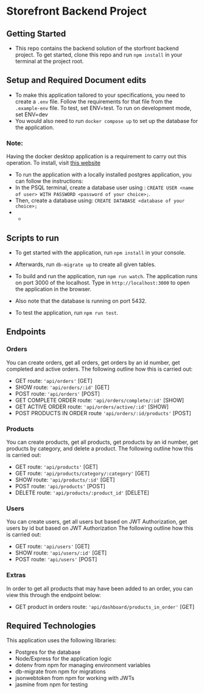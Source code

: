 # Storefront Backend Project

## Getting Started
- This repo contains the backend solution of the storfront backend project. To get started, clone this repo and run `npm install` in your terminal at the project root. 

## Setup and Required Document edits 
- To make this application tailored to your specifications, you need to create a `.env` file. Follow the requirements for that file from the `.example-env` file. To test, set ENV=test. To run on development mode, set ENV=dev
- You would also need to run `docker compose up` to set up the database for the application. 
### Note:
 Having the docker desktop application is a requirement to carry out this operation. To install, visit [this website](https://docs.docker.com/engine/install/)
 - To run the application with a locally installed postgres application, you can follow the instructions:
  - In the PSQL terminal, create a database user using : `CREATE USER <name of user> WITH PASSWORD <password of your choice>;`.
  - Then, create a database using: `CREATE DATABASE <database of your choice>;`
 - - 

## Scripts to run
- To get started with the application, run <code>npm install</code> in your console.

- Afterwards, run `db-migrate up` to create all given tables.

- To build and run the application, run <code>npm run watch</code>. The application runs on port 3000 of the localhost. Type in `http://localhost:3000` to open the application in the browser.
- Also note that the database is running on port 5432.

- To test the application, run <code>npm run test</code>.

## Endpoints

### Orders
You can create orders, get all orders, get orders by an id number, get completed and active orders. The following outline how this is carried out:

- GET route: `'api/orders'` [GET]
- SHOW route: `'api/orders/:id'` [GET]
- POST route: `'api/orders'` [POST] 
- GET COMPLETE ORDER route: `'api/orders/complete/:id'` [SHOW]
- GET ACTIVE ORDER route: `'api/orders/active/:id'` [SHOW]
- POST PRODUCTS IN ORDER route `'api/orders/:id/products'` [POST]

### Products
You can create products, get all products, get products by an id number, get products by category, and delete a product. The following outline how this is carried out:

- GET route: `'api/products'` [GET]
- GET route: `'api/products/category/:category'` [GET]
- SHOW route: `'api/products/:id'` [GET]
- POST route: `'api/products'` [POST] 
- DELETE route: `'api/products/:product_id'` [DELETE]

### Users
You can create users, get all users but based on JWT Authorization, get users by id but based on JWT Authorization The following outline how this is carried out:

- GET route: `'api/users'` [GET]
- SHOW route: `'api/users/:id'` [GET]
- POST route: `'api/users'` [POST] 

### Extras
In order to get all products that may have been added to an order, you can view this through the endpoint below:

- GET product in orders route: `'api/dashboard/products_in_order'` [GET]

## Required Technologies
This application uses the following libraries:
- Postgres for the database
- Node/Express for the application logic
- dotenv from npm for managing environment variables
- db-migrate from npm for migrations
- jsonwebtoken from npm for working with JWTs
- jasmine from npm for testing

